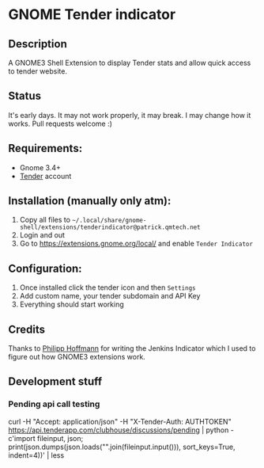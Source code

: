 # GNOME Tender indicator

## Description

A GNOME3 Shell Extension to display Tender stats and allow quick access to tender website.

## Status

It's early days. It may not work properly, it may break. I may change how it works. Pull requests welcome :)

## Requirements:

- Gnome 3.4+
- [Tender](http://tenderapp.com/) account

## Installation (manually only atm):

1. Copy all files to `~/.local/share/gnome-shell/extensions/tenderindicator@patrick.qmtech.net`
2. Login and out
3. Go to https://extensions.gnome.org/local/ and enable `Tender Indicator`

## Configuration:

1. Once installed click the tender icon and then `Settings`
2. Add custom name, your tender subdomain and API Key
3. Everything should start working

## Credits

Thanks to [Philipp Hoffmann](https://raw.github.com/philipphoffmann) for writing the Jenkins Indicator which I
used to figure out how GNOME3 extensions work.

## Development stuff

### Pending api call testing

curl -H "Accept: application/json"  -H "X-Tender-Auth: AUTHTOKEN" https://api.tenderapp.com/clubhouse/discussions/pending | python -c'import fileinput, json; print(json.dumps(json.loads("".join(fileinput.input())), sort_keys=True, indent=4))' | less




